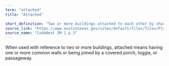 ```yaml
---
term: "attached"
title: "Attached"

short_definition: "Two or more buildings attached to each other by shared walls, a covered porch or passageway."
source_link: "https://www.austintexas.gov/sites/default/files/files/Planning/CodeNEXT/ALDC_PRD_23_LandDevelopmentCode_Combined_2017_0130_web.pdf"
source_name: "CodeNext 2M-1 p.3"
---
```

When used with reference to two or more buildings, attached means having one or more common walls or being joined by a covered porch, loggia, or passageway.
